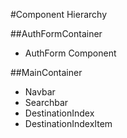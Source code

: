 #Component Hierarchy

##AuthFormContainer

* AuthForm Component

##MainContainer

* Navbar
* Searchbar
* DestinationIndex
 * DestinationIndexItem
